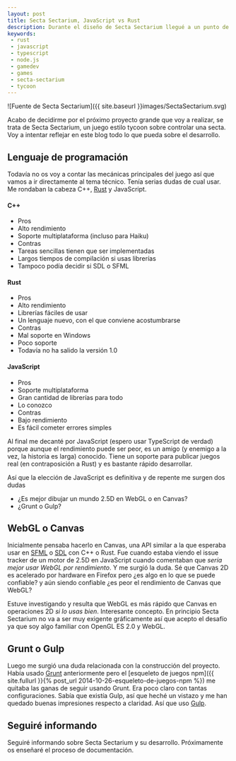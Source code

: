 ```yaml
---
layout: post
title: Secta Sectarium, JavaScript vs Rust
description: Durante el diseño de Secta Sectarium llegué a un punto de inflexión importante, JavaScript o Rust
keywords:
 - rust
 - javascript
 - typescript
 - node.js
 - gamedev
 - games
 - secta-sectarium
 - tycoon
---
```


![Fuente de Secta Sectarium]({{ site.baseurl }}images/SectaSectarium.svg)

Acabo de decidirme por el próximo proyecto grande que voy a realizar, se trata de Secta Sectarium, un juego estilo tycoon sobre controlar una secta. Voy a intentar reflejar en este blog todo lo que pueda sobre el desarrollo.

## Lenguaje de programación

Todavía no os voy a contar las mecánicas principales del juego así que vamos a ir directamente al tema técnico. Tenía serias dudas de cual usar. Me rondaban la cabeza C++, [Rust](http://rust-lang.org) y JavaScript.

#### C++

 * Pros
  * Alto rendimiento
  * Soporte multiplataforma (incluso para Haiku)
 * Contras
  * Tareas sencillas tienen que ser implementadas
  * Largos tiempos de compilación si usas librerías
  * Tampoco podía decidir si SDL o SFML
  
#### Rust
 * Pros
  * Alto rendimiento
  * Librerías fáciles de usar
  * Un lenguaje nuevo, con el que conviene acostumbrarse
 * Contras
  * Mal soporte en Windows
  * Poco soporte
  * Todavía no ha salido la versión 1.0

#### JavaScript
 * Pros
  * Soporte multiplataforma
  * Gran cantidad de librerías para todo
  * Lo conozco
 * Contras
  * Bajo rendimiento
  * Es fácil cometer errores simples

Al final me decanté por JavaScript (espero usar TypeScript de verdad) porque aunque el rendimiento puede ser peor, es un amigo (y enemigo a la vez, la historia es larga) conocido. Tiene un soporte para publicar juegos real (en contraposición a Rust) y es bastante rápido desarrollar.

Así que la elección de JavaScript es definitiva y de repente me surgen dos dudas
 * ¿Es mejor dibujar un mundo 2.5D en WebGL o en Canvas?
 * ¿Grunt o Gulp?

## WebGL o Canvas

Inicialmente pensaba hacerlo en Canvas, una API similar a la que esperaba usar en [SFML](http://sfml-dev.org) o [SDL](http://libsdl.org) con C++ o Rust. Fue cuando estaba viendo el issue tracker de un motor de 2.5D en JavaScript cuando comentaban que _sería mejor usar WebGL por rendimiento_. Y me surgió la duda. Sé que Canvas 2D es acelerado por hardware en Firefox pero ¿es algo en lo que se puede confiable? y aún siendo confiable ¿es peor el rendimiento de Canvas que WebGL?

Estuve investigando y resulta que WebGL es más rápido que Canvas en operaciones 2D _si lo usas bien_. Interesante concepto. En principio Secta Sectarium no va a ser muy exigente gráficamente así que acepto el desafío ya que soy algo familiar con OpenGL ES 2.0 y WebGL.

## Grunt o Gulp

Luego me surgió una duda relacionada con la construcción del proyecto. Había usado [Grunt](http://gruntjs.com) anteriormente pero el [esqueleto de juegos npm]({{ site.fullurl }}{% post_url 2014-10-26-esqueleto-de-juegos-npm %}) me quitaba las ganas de seguir usando Grunt. Era poco claro con tantas configuraciones. Sabía que existía Gulp, así que heché un vistazo y me han quedado buenas impresiones respecto a claridad. Así que uso [Gulp](http://gulpjs.com).

## Seguiré informando

Seguiré informando sobre Secta Sectarium y su desarrollo. Próximamente os enseñaré el proceso de documentación.
